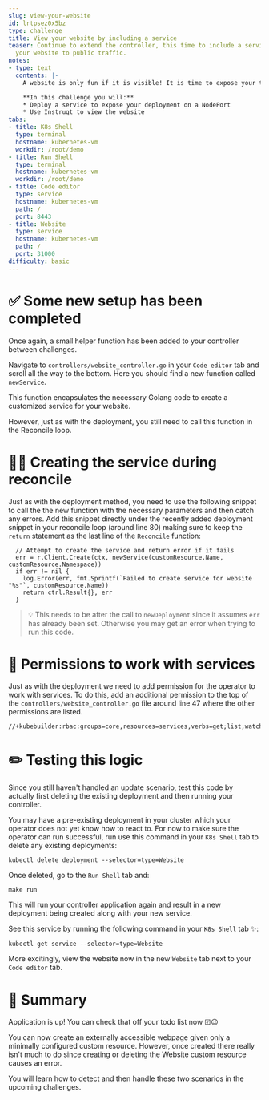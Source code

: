 ```yaml
---
slug: view-your-website
id: lrtpsez0x5bz
type: challenge
title: View your website by including a service
teaser: Continue to extend the controller, this time to include a service that exposes
  your website to public traffic.
notes:
- type: text
  contents: |-
    A website is only fun if it is visible! It is time to expose your todo application outside of Kubernetes.

    **In this challenge you will:**
    * Deploy a service to expose your deployment on a NodePort
    * Use Instruqt to view the website
tabs:
- title: K8s Shell
  type: terminal
  hostname: kubernetes-vm
  workdir: /root/demo
- title: Run Shell
  type: terminal
  hostname: kubernetes-vm
  workdir: /root/demo
- title: Code editor
  type: service
  hostname: kubernetes-vm
  path: /
  port: 8443
- title: Website
  type: service
  hostname: kubernetes-vm
  path: /
  port: 31000
difficulty: basic
---
```


✅ Some new setup has been completed
==============

Once again, a small helper function has been added to your controller between challenges.

Navigate to `controllers/website_controller.go` in your `Code editor` tab and scroll all the way to the bottom. Here you should find a new function called `newService`.

This function encapsulates the necessary Golang code to create a customized service for your website.

However, just as with the deployment, you still need to call this function in the Reconcile loop.

✍🏾 Creating the service during reconcile
==============

Just as with the deployment method, you need to use the following snippet to call the the new function with the necessary parameters and then catch any errors. Add this snippet directly under the recently added deployment snippet in your reconcile loop (around line 80) making sure to keep the `return` statement as the last line of the `Reconcile` function:
```
  // Attempt to create the service and return error if it fails
  err = r.Client.Create(ctx, newService(customResource.Name, customResource.Namespace))
  if err != nil {
    log.Error(err, fmt.Sprintf(`Failed to create service for website "%s"`, customResource.Name))
    return ctrl.Result{}, err
  }
```

> 💡 This needs to be after the call to `newDeployment` since it assumes `err` has already been set. Otherwise you may get an error when trying to run this code.

🛂 Permissions to work with services
=============

Just as with the deployment we need to add permission for the operator to work with services. To do this, add an additional permission to the top of the `controllers/website_controller.go` file around line 47 where the other permissions are listed.

```
//+kubebuilder:rbac:groups=core,resources=services,verbs=get;list;watch;create;update;patch;delete
```


✏️ Testing this logic
=============

Since you still haven't handled an update scenario, test this code by actually first deleting the existing deployment and then running your controller.

You may have a pre-existing deployment in your cluster which your operator does not yet know how to react to.  For now to make sure the operator can run successful, run use this command in your `K8s Shell` tab to delete any existing deployments:

```
kubectl delete deployment --selector=type=Website
```

Once deleted, go to the `Run Shell` tab and:
```
make run
```

This will run your controller application again and result in a new deployment being created along with your new service.

See this service by running the following command in your `K8s Shell` tab ✨:

```
kubectl get service --selector=type=Website
```

More excitingly, view the website now in the new `Website` tab next to your `Code editor` tab.

📕 Summary
==============

Application is up! You can check that off your todo list now ☑😉

You can now create an externally accessible webpage given only a minimally configured custom resource. However, once created there really isn't much to do since creating or deleting the Website custom resource causes an error.

You will learn how to detect and then handle these two scenarios in the upcoming challenges.
